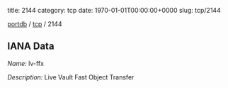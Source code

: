 title: 2144
category: tcp
date: 1970-01-01T00:00:00+0000
slug: tcp/2144

[portdb](/) / [tcp](/category/tcp.html) / 2144


## IANA Data

_Name:_ lv-ffx

_Description:_ Live Vault Fast Object Transfer

